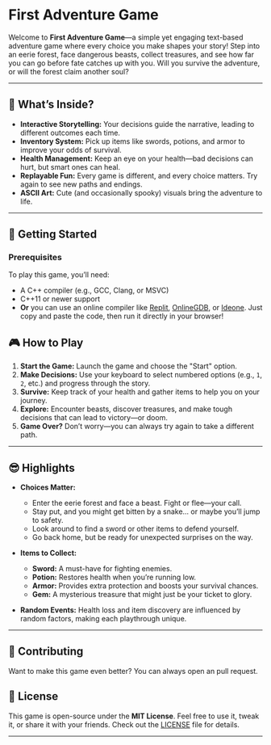 # First Adventure Game

Welcome to **First Adventure Game**—a simple yet engaging text-based adventure game where every choice you make shapes your story! Step into an eerie forest, face dangerous beasts, collect treasures, and see how far you can go before fate catches up with you. Will you survive the adventure, or will the forest claim another soul?

---

## 🌟 What’s Inside?

- **Interactive Storytelling:** Your decisions guide the narrative, leading to different outcomes each time.
- **Inventory System:** Pick up items like swords, potions, and armor to improve your odds of survival.
- **Health Management:** Keep an eye on your health—bad decisions can hurt, but smart ones can heal.
- **Replayable Fun:** Every game is different, and every choice matters. Try again to see new paths and endings.
- **ASCII Art:** Cute (and occasionally spooky) visuals bring the adventure to life.

---

## 🚀 Getting Started

### Prerequisites

To play this game, you’ll need:

- A C++ compiler (e.g., GCC, Clang, or MSVC)
- C++11 or newer support
- **Or** you can use an online compiler like [Replit](https://replit.com/), [OnlineGDB](https://www.onlinegdb.com/), or [Ideone](https://ideone.com/). Just copy and paste the code, then run it directly in your browser!

## 🎮 How to Play

1. **Start the Game:** Launch the game and choose the "Start" option.
2. **Make Decisions:** Use your keyboard to select numbered options (e.g., `1`, `2`, etc.) and progress through the story.
3. **Survive:** Keep track of your health and gather items to help you on your journey.
4. **Explore:** Encounter beasts, discover treasures, and make tough decisions that can lead to victory—or doom.
5. **Game Over?** Don’t worry—you can always try again to take a different path.

---

## 😎 Highlights

- **Choices Matter:**

  - Enter the eerie forest and face a beast. Fight or flee—your call.
  - Stay put, and you might get bitten by a snake... or maybe you’ll jump to safety.
  - Look around to find a sword or other items to defend yourself.
  - Go back home, but be ready for unexpected surprises on the way.

- **Items to Collect:**

  - **Sword:** A must-have for fighting enemies.
  - **Potion:** Restores health when you’re running low.
  - **Armor:** Provides extra protection and boosts your survival chances.
  - **Gem:** A mysterious treasure that might just be your ticket to glory.

- **Random Events:** Health loss and item discovery are influenced by random factors, making each playthrough unique.

---

## 🤝 Contributing

Want to make this game even better? You can always open an pull request.

## 📝 License

This game is open-source under the **MIT License**. Feel free to use it, tweak it, or share it with your friends. Check out the [LICENSE](LICENSE) file for details.

---

